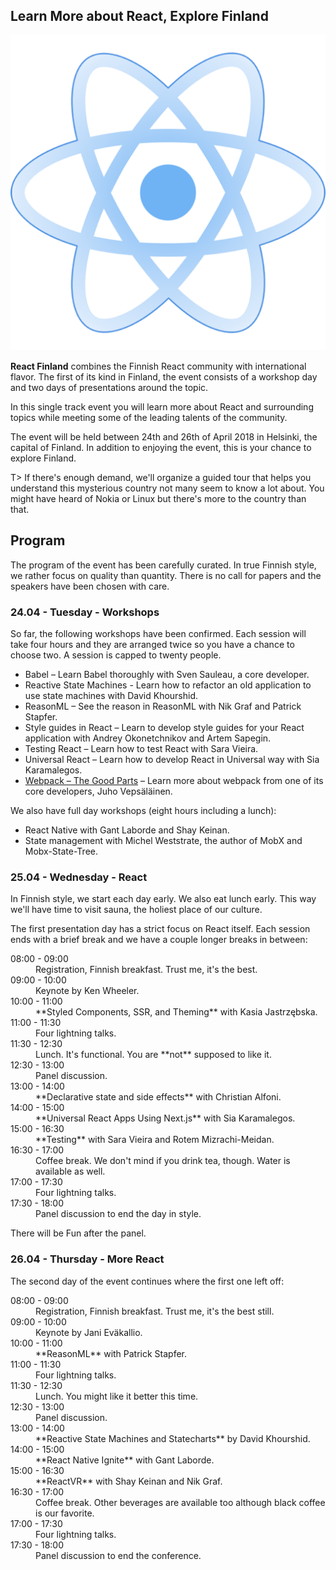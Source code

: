 ## Learn More about React, Explore Finland

![React Finland logo|200|200|react-image](assets/img/logo.png)

**React Finland** combines the Finnish React community with international flavor. The first of its kind in Finland, the event consists of a workshop day and two days of presentations around the topic.

In this single track event you will learn more about React and surrounding topics while meeting some of the leading talents of the community.

The event will be held between 24th and 26th of April 2018 in Helsinki, the capital of Finland. In addition to enjoying the event, this is your chance to explore Finland.

T> If there's enough demand, we'll organize a guided tour that helps you understand this mysterious country not many seem to know a lot about. You might have heard of Nokia or Linux but there's more to the country than that.

## Program

The program of the event has been carefully curated. In true Finnish style, we rather focus on quality than quantity. There is no call for papers and the speakers have been chosen with care.

### 24.04 - Tuesday - Workshops

So far, the following workshops have been confirmed. Each session will take four hours and they are arranged twice so you have a chance to choose two. A session is capped to twenty people.

* Babel – Learn Babel thoroughly with Sven Sauleau, a core developer.
* Reactive State Machines - Learn how to refactor an old application to use state machines with David Khourshid.
* ReasonML – See the reason in ReasonML with Nik Graf and Patrick Stapfer.
* Style guides in React – Learn to develop style guides for your React application with Andrey Okonetchnikov and Artem Sapegin.
* Testing React – Learn how to test React with Sara Vieira.
* Universal React – Learn how to develop React in Universal way with Sia Karamalegos.
* [Webpack – The Good Parts](https://presentations.survivejs.com/webpack-the-good-parts/) – Learn more about webpack from one of its core developers, Juho Vepsäläinen.

We also have full day workshops (eight hours including a lunch):

* React Native with Gant Laborde and Shay Keinan.
* State management with Michel Weststrate, the author of MobX and Mobx-State-Tree.

### 25.04 - Wednesday - React

In Finnish style, we start each day early. We also eat lunch early. This way we'll have time to visit sauna, the holiest place of our culture.

The first presentation day has a strict focus on React itself. Each session ends with a brief break and we have a couple longer breaks in between:

<dl>
  <dt>08:00 - 09:00</dt>
  <dd>Registration, Finnish breakfast. Trust me, it's the best.</dd>

  <dt>09:00 - 10:00</dt>
  <dd>Keynote by Ken Wheeler.</dd>

  <dt>10:00 - 11:00</dt>
  <dd>**Styled Components, SSR, and Theming** with Kasia Jastrzębska.</dd>

  <dt>11:00 - 11:30</dt>
  <dd>Four lightning talks.</dd>

  <dt>11:30 - 12:30</dt>
  <dd>Lunch. It's functional. You are **not** supposed to like it.</dd>

  <dt>12:30 - 13:00</dt>
  <dd>Panel discussion.</dd>

  <dt>13:00 - 14:00</dt>
  <dd>**Declarative state and side effects** with Christian Alfoni.</dd>

  <dt>14:00 - 15:00</dt>
  <dd>**Universal React Apps Using Next.js** with Sia Karamalegos.</dd>

  <dt>15:00 - 16:30</dt>
  <dd>**Testing** with Sara Vieira and Rotem Mizrachi-Meidan.</dd>

  <dt>16:30 - 17:00</dt>
  <dd>Coffee break. We don't mind if you drink tea, though. Water is available as well.</dd>

  <dt>17:00 - 17:30</dt>
  <dd>Four lightning talks.</dd>

  <dt>17:30 - 18:00</dt>
  <dd>Panel discussion to end the day in style.</dd>
</dl>

There will be Fun after the panel.

### 26.04 - Thursday - More React

The second day of the event continues where the first one left off:

<dl>
  <dt>08:00 - 09:00</dt>
  <dd>Registration, Finnish breakfast. Trust me, it's the best still.</dd>

  <dt>09:00 - 10:00</dt>
  <dd>Keynote by Jani Eväkallio.</dd>

  <dt>10:00 - 11:00</dt>
  <dd>**ReasonML** with Patrick Stapfer.</dd>

  <dt>11:00 - 11:30</dt>
  <dd>Four lightning talks.</dd>

  <dt>11:30 - 12:30</dt>
  <dd>Lunch. You might like it better this time.</dd>

  <dt>12:30 - 13:00</dt>
  <dd>Panel discussion.</dd>

  <dt>13:00 - 14:00</dt>
  <dd>**Reactive State Machines and Statecharts** by David Khourshid.</dd>

  <dt>14:00 - 15:00</dt>
  <dd>**React Native Ignite** with Gant Laborde.</dd>

  <dt>15:00 - 16:30</dt>
  <dd>**ReactVR** with Shay Keinan and Nik Graf.</dd>

  <dt>16:30 - 17:00</dt>
  <dd>Coffee break. Other beverages are available too although black coffee is our favorite.</dd>

  <dt>17:00 - 17:30</dt>
  <dd>Four lightning talks.</dd>

  <dt>17:30 - 18:00</dt>
  <dd>Panel discussion to end the conference.</dd>
</dl>
